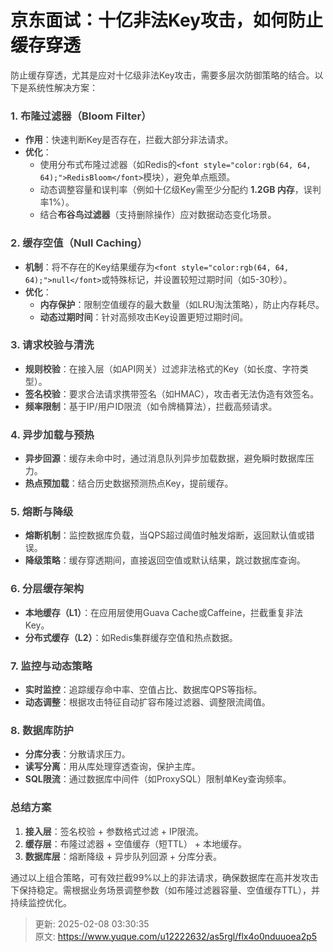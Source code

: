 # 京东面试：十亿非法Key攻击，如何防止缓存穿透



<font style="color:rgb(64, 64, 64);">防止缓存穿透，尤其是应对十亿级非法Key攻击，需要多层次防御策略的结合。以下是系统性解决方案：</font>

### **<font style="color:rgb(64, 64, 64);">1. 布隆过滤器（Bloom Filter）</font>**
+ **<font style="color:rgb(64, 64, 64);">作用</font>**<font style="color:rgb(64, 64, 64);">：快速判断Key是否存在，拦截大部分非法请求。</font>
+ **<font style="color:rgb(64, 64, 64);">优化</font>**<font style="color:rgb(64, 64, 64);">：</font>
    - <font style="color:rgb(64, 64, 64);">使用分布式布隆过滤器（如Redis的</font>`<font style="color:rgb(64, 64, 64);">RedisBloom</font>`<font style="color:rgb(64, 64, 64);">模块），避免单点瓶颈。</font>
    - <font style="color:rgb(64, 64, 64);">动态调整容量和误判率（例如十亿级Key需至少分配约</font><font style="color:rgb(64, 64, 64);"> </font>**<font style="color:rgb(64, 64, 64);">1.2GB 内存</font>**<font style="color:rgb(64, 64, 64);">，误判率1%）。</font>
    - <font style="color:rgb(64, 64, 64);">结合</font>**<font style="color:rgb(64, 64, 64);">布谷鸟过滤器</font>**<font style="color:rgb(64, 64, 64);">（支持删除操作）应对数据动态变化场景。</font>



### **<font style="color:rgb(64, 64, 64);">2. 缓存空值（Null Caching）</font>**
+ **<font style="color:rgb(64, 64, 64);">机制</font>**<font style="color:rgb(64, 64, 64);">：将不存在的Key结果缓存为</font>`<font style="color:rgb(64, 64, 64);">null</font>`<font style="color:rgb(64, 64, 64);">或特殊标记，并设置较短过期时间（如5-30秒）。</font>
+ **<font style="color:rgb(64, 64, 64);">优化</font>**<font style="color:rgb(64, 64, 64);">：</font>
    - **<font style="color:rgb(64, 64, 64);">内存保护</font>**<font style="color:rgb(64, 64, 64);">：限制空值缓存的最大数量（如LRU淘汰策略），防止内存耗尽。</font>
    - **<font style="color:rgb(64, 64, 64);">动态过期时间</font>**<font style="color:rgb(64, 64, 64);">：针对高频攻击Key设置更短过期时间。</font>



### **<font style="color:rgb(64, 64, 64);">3. 请求校验与清洗</font>**
+ **<font style="color:rgb(64, 64, 64);">规则校验</font>**<font style="color:rgb(64, 64, 64);">：在接入层（如API网关）过滤非法格式的Key（如长度、字符类型）。</font>
+ **<font style="color:rgb(64, 64, 64);">签名校验</font>**<font style="color:rgb(64, 64, 64);">：要求合法请求携带签名（如HMAC），攻击者无法伪造有效签名。</font>
+ **<font style="color:rgb(64, 64, 64);">频率限制</font>**<font style="color:rgb(64, 64, 64);">：基于IP/用户ID限流（如令牌桶算法），拦截高频请求。</font>



### **<font style="color:rgb(64, 64, 64);">4. 异步加载与预热</font>**
+ **<font style="color:rgb(64, 64, 64);">异步回源</font>**<font style="color:rgb(64, 64, 64);">：缓存未命中时，通过消息队列异步加载数据，避免瞬时数据库压力。</font>
+ **<font style="color:rgb(64, 64, 64);">热点预加载</font>**<font style="color:rgb(64, 64, 64);">：结合历史数据预测热点Key，提前缓存。</font>



### **<font style="color:rgb(64, 64, 64);">5. 熔断与降级</font>**
+ **<font style="color:rgb(64, 64, 64);">熔断机制</font>**<font style="color:rgb(64, 64, 64);">：监控数据库负载，当QPS超过阈值时触发熔断，返回默认值或错误。</font>
+ **<font style="color:rgb(64, 64, 64);">降级策略</font>**<font style="color:rgb(64, 64, 64);">：缓存穿透期间，直接返回空值或默认结果，跳过数据库查询。</font>



### **<font style="color:rgb(64, 64, 64);">6. 分层缓存架构</font>**
+ **<font style="color:rgb(64, 64, 64);">本地缓存（L1）</font>**<font style="color:rgb(64, 64, 64);">：在应用层使用Guava Cache或Caffeine，拦截重复非法Key。</font>
+ **<font style="color:rgb(64, 64, 64);">分布式缓存（L2）</font>**<font style="color:rgb(64, 64, 64);">：如Redis集群缓存空值和热点数据。</font>



### **<font style="color:rgb(64, 64, 64);">7. 监控与动态策略</font>**
+ **<font style="color:rgb(64, 64, 64);">实时监控</font>**<font style="color:rgb(64, 64, 64);">：追踪缓存命中率、空值占比、数据库QPS等指标。</font>
+ **<font style="color:rgb(64, 64, 64);">动态调整</font>**<font style="color:rgb(64, 64, 64);">：根据攻击特征自动扩容布隆过滤器、调整限流阈值。</font>



### **<font style="color:rgb(64, 64, 64);">8. 数据库防护</font>**
+ **<font style="color:rgb(64, 64, 64);">分库分表</font>**<font style="color:rgb(64, 64, 64);">：分散请求压力。</font>
+ **<font style="color:rgb(64, 64, 64);">读写分离</font>**<font style="color:rgb(64, 64, 64);">：用从库处理穿透查询，保护主库。</font>
+ **<font style="color:rgb(64, 64, 64);">SQL限流</font>**<font style="color:rgb(64, 64, 64);">：通过数据库中间件（如ProxySQL）限制单Key查询频率。</font>



### **<font style="color:rgb(64, 64, 64);">总结方案</font>**
1. **<font style="color:rgb(64, 64, 64);">接入层</font>**<font style="color:rgb(64, 64, 64);">：签名校验 + 参数格式过滤 + IP限流。</font>
2. **<font style="color:rgb(64, 64, 64);">缓存层</font>**<font style="color:rgb(64, 64, 64);">：布隆过滤器 + 空值缓存（短TTL） + 本地缓存。</font>
3. **<font style="color:rgb(64, 64, 64);">数据库层</font>**<font style="color:rgb(64, 64, 64);">：熔断降级 + 异步队列回源 + 分库分表。</font>



<font style="color:rgb(64, 64, 64);">通过以上组合策略，可有效拦截99%以上的非法请求，确保数据库在高并发攻击下保持稳定。需根据业务场景调整参数（如布隆过滤器容量、空值缓存TTL），并持续监控优化。</font>



> 更新: 2025-02-08 03:30:35  
> 原文: <https://www.yuque.com/u12222632/as5rgl/flx4o0nduuoea2p5>